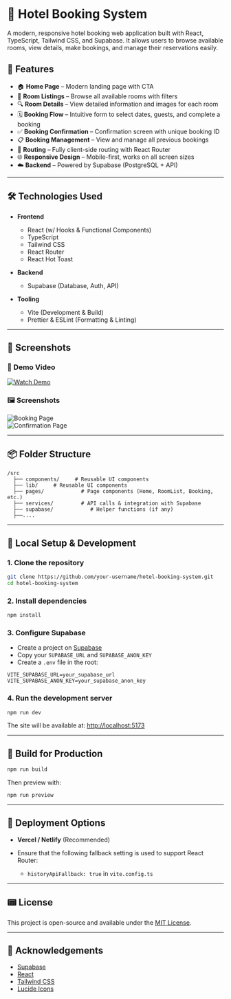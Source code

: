 # 🏨 Hotel Booking System

A modern, responsive hotel booking web application built with React, TypeScript, Tailwind CSS, and Supabase. It allows users to browse available rooms, view details, make bookings, and manage their reservations easily.

## 🚀 Features

* 🏠 **Home Page** – Modern landing page with CTA
* 🍯 **Room Listings** – Browse all available rooms with filters
* 🔍 **Room Details** – View detailed information and images for each room
* 🗓️ **Booking Flow** – Intuitive form to select dates, guests, and complete a booking
* ✅ **Booking Confirmation** – Confirmation screen with unique booking ID
* 📋 **Booking Management** – View and manage all previous bookings
* 🔭 **Routing** – Fully client-side routing with React Router
* 🌐 **Responsive Design** – Mobile-first, works on all screen sizes
* ☁️ **Backend** – Powered by Supabase (PostgreSQL + API)

---

## 🛠️ Technologies Used

* **Frontend**

  * React (w/ Hooks & Functional Components)
  * TypeScript
  * Tailwind CSS
  * React Router
  * React Hot Toast

* **Backend**

  * Supabase (Database, Auth, API)

* **Tooling**

  * Vite (Development & Build)
  * Prettier & ESLint (Formatting & Linting)

---

## 📸 Screenshots 

### 🎥 Demo Video  
[![Watch Demo](https://img.youtube.com/vi/YOUR_VIDEO_ID/0.jpg)](https://www.youtube.com/watch?v=YOUR_VIDEO_ID)

### 🖼️ Screenshots  
![Booking Page](./screenshots/booking-page.png)  
![Confirmation Page](./screenshots/confirmation-page.png)


---

## 📦 Folder Structure

```
/src
  ├── components/     # Reusable UI components
  ├── lib/     # Reusable UI components
  ├── pages/            # Page components (Home, RoomList, Booking, etc.)
  ├── services/         # API calls & integration with Supabase
  ├── supabase/            # Helper functions (if any)
  ├──....
```

---

## 🧪 Local Setup & Development

### 1. **Clone the repository**

```bash
git clone https://github.com/your-username/hotel-booking-system.git
cd hotel-booking-system
```

### 2. **Install dependencies**

```bash
npm install
```

### 3. **Configure Supabase**

* Create a project on [Supabase](https://supabase.io/)
* Copy your `SUPABASE_URL` and `SUPABASE_ANON_KEY`
* Create a `.env` file in the root:

```env
VITE_SUPABASE_URL=your_supabase_url
VITE_SUPABASE_ANON_KEY=your_supabase_anon_key
```

### 4. **Run the development server**

```bash
npm run dev
```

The site will be available at: [http://localhost:5173](http://localhost:5173)

---

## 🚢 Build for Production

```bash
npm run build
```

Then preview with:

```bash
npm run preview
```

---

## 🧠 Deployment Options

* **Vercel / Netlify** (Recommended)
* Ensure that the following fallback setting is used to support React Router:

  * `historyApiFallback: true` in `vite.config.ts`

---

## 📟 License

This project is open-source and available under the [MIT License](LICENSE).

---

## 🙌 Acknowledgements

* [Supabase](https://supabase.io/)
* [React](https://react.dev/)
* [Tailwind CSS](https://tailwindcss.com/)
* [Lucide Icons](https://lucide.dev/)
